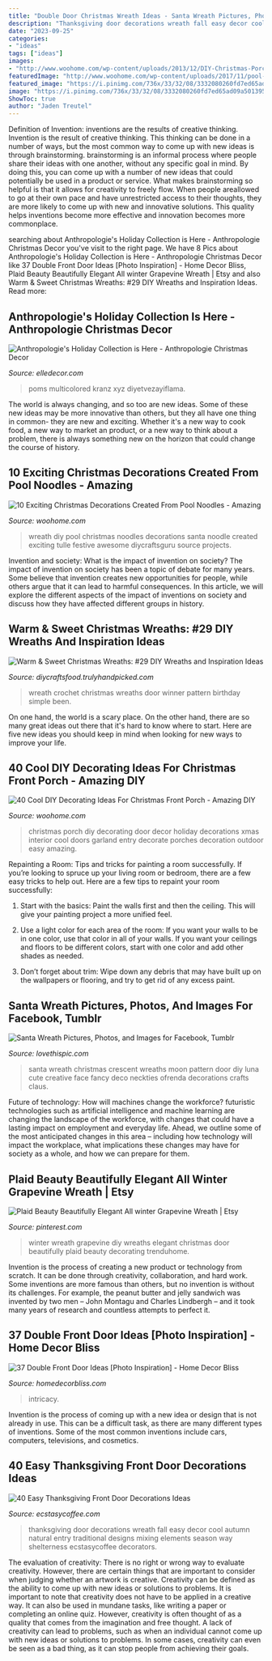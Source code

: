 ```yaml
---
title: "Double Door Christmas Wreath Ideas - Santa Wreath Pictures, Photos, And Images For Facebook, Tumblr"
description: "Thanksgiving door decorations wreath fall easy decor cool autumn natural entry traditional designs mixing elements season way shelterness ecstasycoffee decorators"
date: "2023-09-25"
categories:
- "ideas"
tags: ["ideas"]
images:
- "http://www.woohome.com/wp-content/uploads/2013/12/DIY-Christmas-Porch-Ideas-37.jpg"
featuredImage: "http://www.woohome.com/wp-content/uploads/2017/11/pool-noodle-projects-for-christmas-5.jpg"
featured_image: "https://i.pinimg.com/736x/33/32/08/3332080260fd7ed65ad09a501395bb4c.jpg"
image: "https://i.pinimg.com/736x/33/32/08/3332080260fd7ed65ad09a501395bb4c.jpg"
ShowToc: true
author: "Jaden Treutel"
---
```



Definition of Invention: inventions are the results of creative thinking.
Invention is the result of creative thinking. This thinking can be done in a number of ways, but the most common way to come up with new ideas is through brainstorming. brainstorming is an informal process where people share their ideas with one another, without any specific goal in mind. By doing this, you can come up with a number of new ideas that could potentially be used in a product or service.
What makes brainstorming so helpful is that it allows for creativity to freely flow. When people areallowed to go at their own pace and have unrestricted access to their thoughts, they are more likely to come up with new and innovative solutions. This quality helps inventions become more effective and innovation becomes more commonplace.

	

		
searching about Anthropologie&#039;s Holiday Collection is Here - Anthropologie Christmas Decor you've visit to the right page. We have 8 Pics about Anthropologie&#039;s Holiday Collection is Here - Anthropologie Christmas Decor like 37 Double Front Door Ideas [Photo Inspiration] - Home Decor Bliss, Plaid Beauty Beautifully Elegant All winter Grapevine Wreath | Etsy and also Warm &amp; Sweet Christmas Wreaths: #29 DIY Wreaths and Inspiration Ideas. Read more:
		
    
## Anthropologie&#039;s Holiday Collection Is Here - Anthropologie Christmas Decor

<img loading=lazy src="https://hips.hearstapps.com/vader-prod.s3.amazonaws.com/1536939858-47662705_095_b.jpg?crop=1xw:1xh;center,top&amp;resize=480:*" onerror="this.onerror=null;this.src='https://tse2.mm.bing.net/th?id=OIP.lyiTPpr_TfRkdyXnw6wWpwHaLH&amp;pid=15.1';" alt="Anthropologie&#039;s Holiday Collection is Here - Anthropologie Christmas Decor">

_Source: elledecor.com_

>poms multicolored kranz xyz diyetvezayiflama. 

	

The world is always changing, and so too are new ideas. Some of these new ideas may be more innovative than others, but they all have one thing in common- they are new and exciting. Whether it's a new way to cook food, a new way to market an product, or a new way to think about a problem, there is always something new on the horizon that could change the course of history.

    
## 10 Exciting Christmas Decorations Created From Pool Noodles - Amazing

<img loading=lazy src="http://www.woohome.com/wp-content/uploads/2017/11/pool-noodle-projects-for-christmas-5.jpg" onerror="this.onerror=null;this.src='https://tse4.mm.bing.net/th?id=OIP.m4yTsK3CAiAIrcAqG0P3MAHaN9&amp;pid=15.1';" alt="10 Exciting Christmas Decorations Created From Pool Noodles - Amazing">

_Source: woohome.com_

>wreath diy pool christmas noodles decorations santa noodle created exciting tulle festive awesome diycraftsguru source projects. 

	

Invention and society: What is the impact of invention on society?
The impact of invention on society has been a topic of debate for many years. Some believe that invention creates new opportunities for people, while others argue that it can lead to harmful consequences. In this article, we will explore the different aspects of the impact of inventions on society and discuss how they have affected different groups in history.

    
## Warm &amp; Sweet Christmas Wreaths: #29 DIY Wreaths And Inspiration Ideas

<img loading=lazy src="http://diycraftsfood.trulyhandpicked.com/wp-content/uploads/2016/12/crochet-wreath-for-Christmas.jpg" onerror="this.onerror=null;this.src='https://tse4.mm.bing.net/th?id=OIP.u-otrroqvdfwJW5-Y242hgHaHp&amp;pid=15.1';" alt="Warm &amp; Sweet Christmas Wreaths: #29 DIY Wreaths and Inspiration Ideas">

_Source: diycraftsfood.trulyhandpicked.com_

>wreath crochet christmas wreaths door winner pattern birthday simple been. 

	

On one hand, the world is a scary place. On the other hand, there are so many great ideas out there that it's hard to know where to start. Here are five new ideas you should keep in mind when looking for new ways to improve your life.

    
## 40 Cool DIY Decorating Ideas For Christmas Front Porch - Amazing DIY

<img loading=lazy src="http://www.woohome.com/wp-content/uploads/2013/12/DIY-Christmas-Porch-Ideas-37.jpg" onerror="this.onerror=null;this.src='https://tse4.mm.bing.net/th?id=OIP.zd-UdMlgHc0A_vxf3kCHeAHaJ7&amp;pid=15.1';" alt="40 Cool DIY Decorating Ideas For Christmas Front Porch - Amazing DIY">

_Source: woohome.com_

>christmas porch diy decorating door decor holiday decorations xmas interior cool doors garland entry decorate porches decoration outdoor easy amazing. 

	

Repainting a Room: Tips and tricks for painting a room successfully.
If you’re looking to spruce up your living room or bedroom, there are a few easy tricks to help out. Here are a few tips to repaint your room successfully:
1) Start with the basics: Paint the walls first and then the ceiling. This will give your painting project a more unified feel.

2) Use a light color for each area of the room: If you want your walls to be in one color, use that color in all of your walls. If you want your ceilings and floors to be different colors, start with one color and add other shades as needed.

3) Don’t forget about trim: Wipe down any debris that may have built up on the wallpapers or flooring, and try to get rid of any excess paint.

    
## Santa Wreath Pictures, Photos, And Images For Facebook, Tumblr

<img loading=lazy src="http://www.lovethispic.com/uploaded_images/221833-Santa-Wreath.jpg" onerror="this.onerror=null;this.src='https://tse3.mm.bing.net/th?id=OIP.qMHtBcXDMGOE0-RiX4eN7QHaJ4&amp;pid=15.1';" alt="Santa Wreath Pictures, Photos, and Images for Facebook, Tumblr">

_Source: lovethispic.com_

>santa wreath christmas crescent wreaths moon pattern door diy luna cute creative face fancy deco neckties ofrenda decorations crafts claus. 

	

Future of technology: How will machines change the workforce?
futuristic technologies such as artificial intelligence and machine learning are changing the landscape of the workforce, with changes that could have a lasting impact on employment and everyday life. Ahead, we outline some of the most anticipated changes in this area – including how technology will impact the workplace, what implications these changes may have for society as a whole, and how we can prepare for them.

    
## Plaid Beauty Beautifully Elegant All Winter Grapevine Wreath | Etsy

<img loading=lazy src="https://i.pinimg.com/736x/33/32/08/3332080260fd7ed65ad09a501395bb4c.jpg" onerror="this.onerror=null;this.src='https://tse2.mm.bing.net/th?id=OIP.y3kNaLDybW0QaBbF3S87xAHaJ4&amp;pid=15.1';" alt="Plaid Beauty Beautifully Elegant All winter Grapevine Wreath | Etsy">

_Source: pinterest.com_

>winter wreath grapevine diy wreaths elegant christmas door beautifully plaid beauty decorating trenduhome. 

	

Invention is the process of creating a new product or technology from scratch. It can be done through creativity, collaboration, and hard work. Some inventions are more famous than others, but no invention is without its challenges. For example, the peanut butter and jelly sandwich was invented by two men – John Montagu and Charles Lindbergh – and it took many years of research and countless attempts to perfect it.

    
## 37 Double Front Door Ideas [Photo Inspiration] - Home Decor Bliss

<img loading=lazy src="https://homedecorbliss.com/wp-content/uploads/2020/03/Wooden-double-door-decorated-with-Christmas-wreath-686x1024.jpg" onerror="this.onerror=null;this.src='https://tse2.mm.bing.net/th?id=OIP.XpabDDPxBVEfKVu51WqxqAHaLD&amp;pid=15.1';" alt="37 Double Front Door Ideas [Photo Inspiration] - Home Decor Bliss">

_Source: homedecorbliss.com_

>intricacy. 

	

Invention is the process of coming up with a new idea or design that is not already in use. This can be a difficult task, as there are many different types of inventions. Some of the most common inventions include cars, computers, televisions, and cosmetics.

    
## 40 Easy Thanksgiving Front Door Decorations Ideas

<img loading=lazy src="https://i0.wp.com/www.ecstasycoffee.com/wp-content/uploads/2016/10/Thanksgiving-Front-Door-Decorations-Ideas-3.jpg" onerror="this.onerror=null;this.src='https://tse3.mm.bing.net/th?id=OIP.cDUlo7ADIpu0MG1sqyITawHaLJ&amp;pid=15.1';" alt="40 Easy Thanksgiving Front Door Decorations Ideas">

_Source: ecstasycoffee.com_

>thanksgiving door decorations wreath fall easy decor cool autumn natural entry traditional designs mixing elements season way shelterness ecstasycoffee decorators. 

	

The evaluation of creativity: There is no right or wrong way to evaluate creativity. However, there are certain things that are important to consider when judging whether an artwork is creative.
Creativity can be defined as the ability to come up with new ideas or solutions to problems. It is important to note that creativity does not have to be applied in a creative way. It can also be used in mundane tasks, like writing a paper or completing an online quiz. However, creativity is often thought of as a quality that comes from the imagination and free thought. A lack of creativity can lead to problems, such as when an individual cannot come up with new ideas or solutions to problems. In some cases, creativity can even be seen as a bad thing, as it can stop people from achieving their goals.


